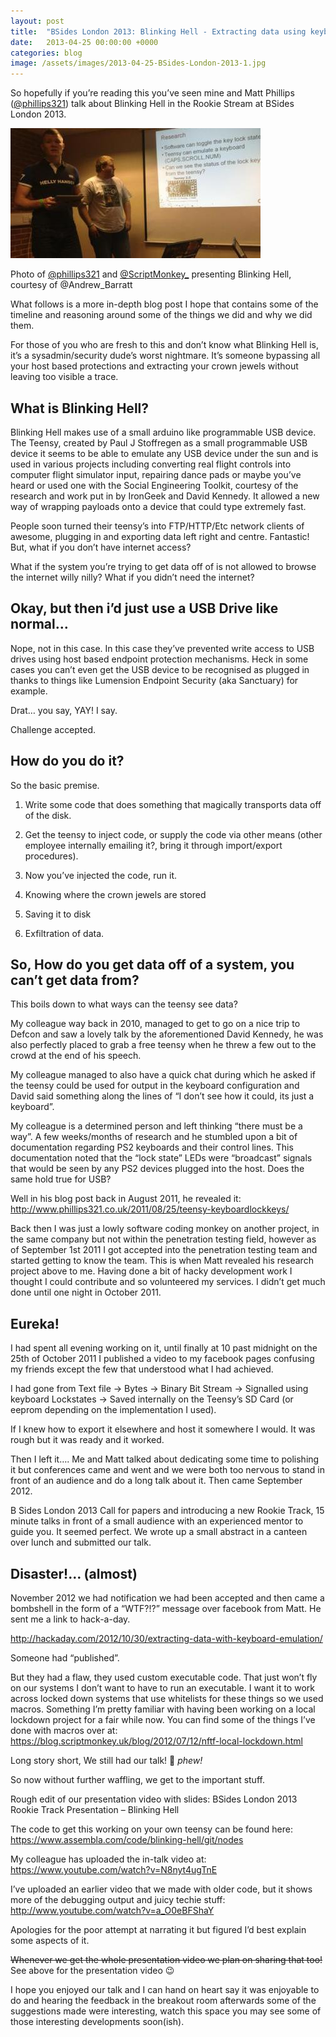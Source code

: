 ```yaml
---
layout: post
title:  "BSides London 2013: Blinking Hell - Extracting data using keyboard lock states"
date:   2013-04-25 00:00:00 +0000
categories: blog
image: /assets/images/2013-04-25-BSides-London-2013-1.jpg
---
```

So hopefully if you’re reading this you’ve seen mine and Matt Phillips ([@phillips321](https://www.twitter.com/phillips321)) talk about Blinking Hell in the Rookie Stream at BSides London 2013.

![](/assets/images/2013-04-25-BSides-London-2013-1.jpg)

Photo of [@phillips321](https://www.twitter.com/phillips321) and [@ScriptMonkey_](https://www.twitter.com/ScriptMonkey_) presenting Blinking Hell, courtesy of @Andrew_Barratt

What follows is a more in-depth blog post I hope that contains some of the timeline and reasoning around some of the things we did and why we did them.

For those of you who are fresh to this and don’t know what Blinking Hell is, it’s a sysadmin/security dude’s worst nightmare. It’s someone bypassing all your host based protections and extracting your crown jewels without leaving too visible a trace.

## What is Blinking Hell?
Blinking Hell makes use of a small arduino like programmable USB device. The Teensy, created by Paul J Stoffregen as a small programmable USB device it seems to be able to emulate any USB device under the sun and is used in various projects including converting real flight controls into computer flight simulator input, repairing dance pads or maybe you’ve heard or used one with the Social Engineering Toolkit, courtesy of the research and work put in by IronGeek and David Kennedy. It allowed a new way of wrapping payloads onto a device that could type extremely fast.

People soon turned their teensy’s into FTP/HTTP/Etc network clients of awesome, plugging in and exporting data left right and centre. Fantastic! But, what if you don’t have internet access?

What if the system you’re trying to get data off of is not allowed to browse the internet willy nilly? What if you didn’t need the internet?

## Okay, but then i’d just use a USB Drive like normal…
Nope, not in this case. In this case they’ve prevented write access to USB drives using host based endpoint protection mechanisms. Heck in some cases you can’t even get the USB device to be recognised as plugged in thanks to things like Lumension Endpoint Security (aka Sanctuary) for example.

Drat… you say, YAY! I say.

Challenge accepted.

## How do you do it?
So the basic premise.

1. Write some code that does something that magically transports data off of the disk.

2. Get the teensy to inject code, or supply the code via other means (other employee internally emailing it?, bring it through import/export procedures).

3. Now you’ve injected the code, run it.

4. Knowing where the crown jewels are stored

5. Saving it to disk

6. Exfiltration of data.

## So, How do you get data off of a system, you can’t get data from?
This boils down to what ways can the teensy see data?

My colleague way back in 2010, managed to get to go on a nice trip to Defcon and saw a lovely talk by the aforementioned David Kennedy, he was also perfectly placed to grab a free teensy when he threw a few out to the crowd at the end of his speech.

My colleague managed to also have a quick chat during which he asked if the teensy could be used for output in the keyboard configuration and David said something along the lines of “I don’t see how it could, its just a keyboard”.

My colleague is a determined person and left thinking “there must be a way”. A few weeks/months of research and he stumbled upon a bit of documentation regarding PS2 keyboards and their control lines. This documentation noted that the “lock state” LEDs were “broadcast” signals that would be seen by any PS2 devices plugged into the host. Does the same hold true for USB?

Well in his blog post back in August 2011, he revealed it: <http://www.phillips321.co.uk/2011/08/25/teensy-keyboardlockkeys/>

Back then I was just a lowly software coding monkey on another project, in the same company but not within the penetration testing field, however as of September 1st 2011 I got accepted into the penetration testing team and started getting to know the team. This is when Matt revealed his research project above to me. Having done a bit of hacky development work I thought I could contribute and so volunteered my services. I didn’t get much done until one night in October 2011.

## Eureka!
I had spent all evening working on it, until finally at 10 past midnight on the 25th of October 2011 I published a video to my facebook pages confusing my friends except the few that understood what I had achieved.

I had gone from Text file -> Bytes -> Binary Bit Stream -> Signalled using keyboard Lockstates -> Saved internally on the Teensy’s SD Card (or eeprom depending on the implementation I used).

If I knew how to export it elsewhere and host it somewhere I would. It was rough but it was ready and it worked.

Then I left it…. Me and Matt talked about dedicating some time to polishing it but conferences came and went and we were both too nervous to stand in front of an audience and do a long talk about it. Then came September 2012.

B Sides London 2013 Call for papers and introducing a new Rookie Track, 15 minute talks in front of a small audience with an experienced mentor to guide you. It seemed perfect. We wrote up a small abstract in a canteen over lunch and submitted our talk.

## Disaster!… (almost)
November 2012 we had notification we had been accepted and then came a bombshell in the form of a “WTF?!?” message over facebook from Matt. He sent me a link to hack-a-day.

<http://hackaday.com/2012/10/30/extracting-data-with-keyboard-emulation/>

Someone had “published”.

But they had a flaw, they used custom executable code. That just won’t fly on our systems I don’t want to have to run an executable. I want it to work across locked down systems that use whitelists for these things so we used macros. Something I’m pretty familiar with having been working on a local lockdown project for a fair while now. You can find some of the things I’ve done with macros over at: <https://blog.scriptmonkey.uk/blog/2012/07/12/nftf-local-lockdown.html>

Long story short, We still had our talk! 🙂 *phew!*

So now without further waffling, we get to the important stuff.

Rough edit of our presentation video with slides: BSides London 2013 Rookie Track Presentation – Blinking Hell

The code to get this working on your own teensy can be found here: <https://www.assembla.com/code/blinking-hell/git/nodes>

My colleague has uploaded the in-talk video at: <https://www.youtube.com/watch?v=N8nyt4ugTnE>

I’ve uploaded an earlier video that we made with older code, but it shows more of the debugging output and juicy techie stuff: <http://www.youtube.com/watch?v=a_O0eBFShaY>

Apologies for the poor attempt at narrating it but figured I’d best explain some aspects of it.

~~Whenever we get the whole presentation video we plan on sharing that too!~~ See above for the presentation video 😉

I hope you enjoyed our talk and I can hand on heart say it was enjoyable to do and hearing the feedback in the breakout room afterwards some of the suggestions made were interesting, watch this space you may see some of those interesting developments soon(ish).